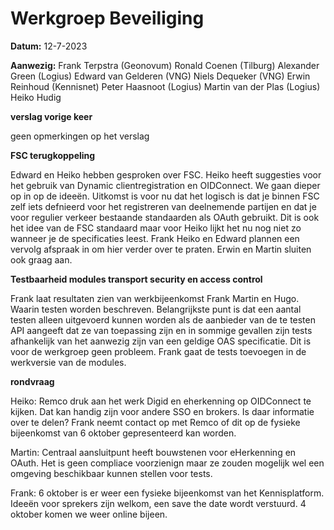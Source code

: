 # Werkgroep Beveiliging

**Datum:** 12-7-2023

**Aanwezig:** 
Frank Terpstra (Geonovum)
Ronald Coenen (Tilburg)
Alexander Green (Logius)
Edward van Gelderen (VNG)
Niels Dequeker (VNG)
Erwin Reinhoud (Kennisnet)
Peter Haasnoot (Logius)
Martin van der Plas (Logius)
Heiko Hudig


**verslag vorige keer**

geen opmerkingen op het verslag

**FSC terugkoppeling**

Edward en Heiko hebben gesproken over FSC. Heiko heeft suggesties voor het gebruik van Dynamic clientregistration en OIDConnect.
We gaan dieper op in op de ideeën. Uitkomst is voor nu dat het logisch is dat je binnen FSC zelf iets defnieerd voor het registreren van deelnemende partijen en dat je voor regulier verkeer bestaande standaarden als OAuth gebruikt. Dit is ook het idee van de FSC standaard maar voor Heiko lijkt het nu nog niet zo wanneer je de specificaties leest. Frank Heiko en Edward plannen een vervolg afspraak in om hier verder over te praten. Erwin en Martin sluiten ook graag aan.

**Testbaarheid modules transport security en access control**

Frank laat resultaten zien van werkbijeenkomst Frank Martin en Hugo. Waarin testen worden beschreven. Belangrijkste punt is dat een aantal testen alleen uitgevoerd kunnen worden als de aanbieder van de te testen API aangeeft dat ze van toepassing zijn en in sommige gevallen zijn tests afhankelijk van het aanwezig zijn van een geldige OAS specificatie. Dit is voor de werkgroep geen probleem. Frank gaat de tests toevoegen in de werkversie van de modules.

**rondvraag**

Heiko: Remco druk aan het werk Digid en eherkenning op OIDConnect te kijken. Dat kan handig zijn voor andere SSO en brokers. Is daar informatie over te delen? Frank neemt contact op met Remco of dit op de fysieke bijeenkomst van 6 oktober gepresenteerd kan worden.

Martin: Centraal aansluitpunt heeft bouwstenen voor eHerkenning en OAuth. Het is geen compliace voorzienign maar ze zouden mogelijk wel een omgeving beschikbaar kunnen stellen voor tests.

Frank: 6 oktober is er weer een fysieke bijeenkomst van het Kennisplatform. Ideeën voor sprekers zijn welkom, een save the date wordt verstuurd. 4 oktober komen we weer online bijeen.
